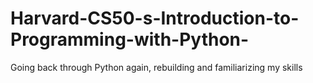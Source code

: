 # Harvard-CS50-s-Introduction-to-Programming-with-Python-
Going back through Python again, rebuilding and familiarizing my skills  
